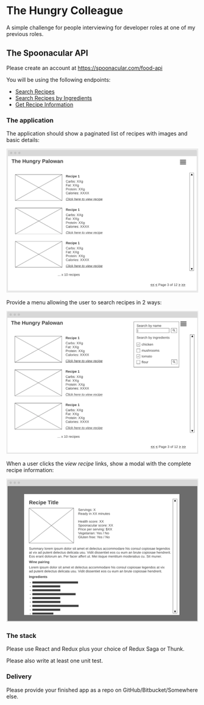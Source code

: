 # The Hungry Colleague

A simple challenge for people interviewing for developer roles at one of my previous roles.

## The Spoonacular API

Please create an account at https://spoonacular.com/food-api 

You will be using the following endpoints:

- [Search Recipes](https://spoonacular.com/food-api/docs#Search-Recipes-Complex)
- [Search Recipes by Ingredients](https://spoonacular.com/food-api/docs#Search-Recipes-by-Ingredients)
- [Get Recipe Information](https://spoonacular.com/food-api/docs#Get-Recipe-Information)

### The application

The application should show a paginated list of recipes with images and basic details:

![Recipe List](https://raw.githubusercontent.com/EvilJimJafar/coding-interview-challenge/main/recipe-list.png)

Provide a menu allowing the user to search recipes in 2 ways:

![Search Menu](https://raw.githubusercontent.com/EvilJimJafar/coding-interview-challenge/main/search-menu.png)

When a user clicks the *view recipe* links, show a modal with the complete recipe information:

![Recipe Detail Modal](https://raw.githubusercontent.com/EvilJimJafar/coding-interview-challenge/main/recipe-detail-modal.png)

### The stack

Please use React and Redux plus your choice of Redux Saga or Thunk.

Please also write at least one unit test.

### Delivery

Please provide your finished app as a repo on GitHub/Bitbucket/Somewhere else.
